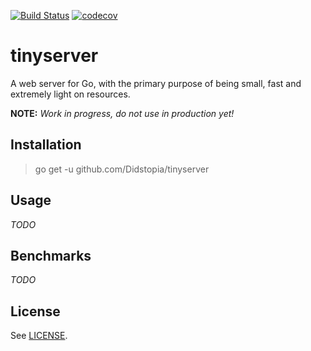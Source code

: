 [![Build Status](https://travis-ci.org/Didstopia/tinyserver.svg?branch=master)](https://travis-ci.org/Didstopia/tinyserver)
[![codecov](https://codecov.io/gh/Didstopia/tinyserver/branch/master/graph/badge.svg)](https://codecov.io/gh/Didstopia/tinyserver)

# tinyserver

A web server for Go, with the primary purpose of being small, fast and extremely light on resources.  

**NOTE:** _Work in progress, do not use in production yet!_  

## Installation

> go get -u github.com/Didstopia/tinyserver  

## Usage

_TODO_

## Benchmarks

_TODO_

## License

See [LICENSE](LICENSE).  
